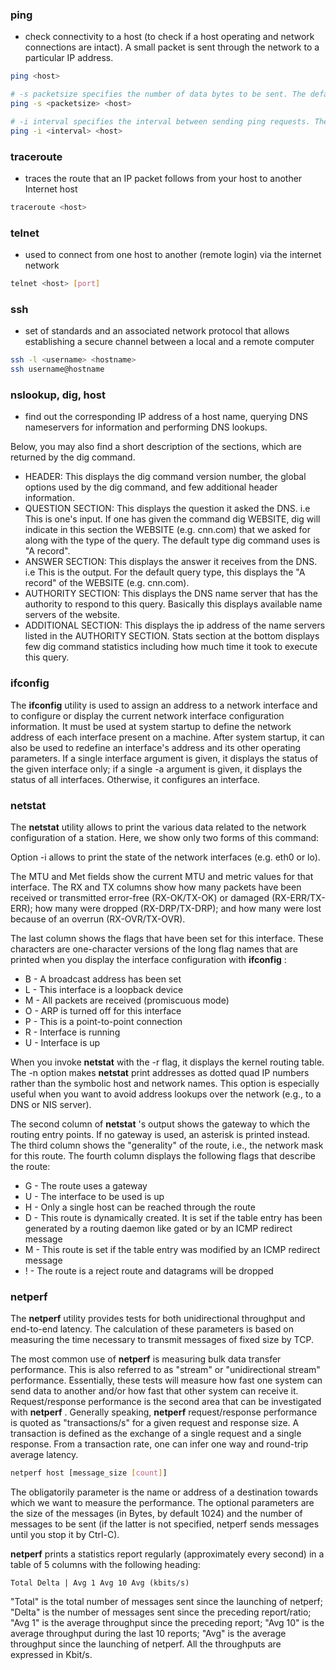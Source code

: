 ### ping

- check connectivity to a host (to check if a host operating and network connections are intact). A small packet is sent through the network to a particular IP address.

```bash
ping <host>

# -s packetsize specifies the number of data bytes to be sent. The default is 56 Bytes (Linux).
ping -s <packetsize> <host>

# -i interval specifies the interval between sending ping requests. The default is one second.
ping -i <interval> <host>
```

### traceroute

- traces the route that an IP packet follows from your host to another Internet host

```bash
traceroute <host>
```

### telnet

- used to connect from one host to another (remote login) via the internet network

```bash
telnet <host> [port]
```

### ssh

- set of standards and an associated network protocol that allows establishing a secure channel between a local and a remote computer

```bash
ssh -l <username> <hostname>
ssh username@hostname
```

### nslookup, dig, host

- find out the corresponding IP address of a host name, querying DNS nameservers for information and performing DNS lookups.

Below, you may also find a short description of the sections, which are returned by the dig command.

- HEADER: This displays the dig command version number, the global options used by the dig command, and few additional header information.
- QUESTION SECTION: This displays the question it asked the DNS. i.e This is one's input. If one has given the command dig WEBSITE, dig will indicate in this section the WEBSITE (e.g. cnn.com) that we asked for along with the type of the query. The default type dig command uses is "A record".
- ANSWER SECTION: This displays the answer it receives from the DNS. i.e This is the output. For the default query type, this displays the "A record" of the WEBSITE (e.g. cnn.com).
- AUTHORITY SECTION: This displays the DNS name server that has the authority to respond to this query. Basically this displays available name servers of the website.
- ADDITIONAL SECTION: This displays the ip address of the name servers listed in the AUTHORITY SECTION. Stats section at the bottom displays few dig command statistics including how much time it took to execute this query.

### ifconfig

The **ifconfig** utility is used to assign an address to a network interface and to configure or display the current network interface configuration information. It must be used at system startup to define the network address of each interface present on a machine. After system startup, it can also be used to redefine an interface's address and its other operating parameters. If a single interface argument is given, it displays the status of the given interface only; if a single -a argument is given, it displays the status of all interfaces. Otherwise, it configures an interface.

### netstat

The **netstat** utility allows to print the various data related to the network configuration of a station. Here, we show only two forms of this command:

Option -i allows to print the state of the network interfaces (e.g. eth0 or lo).

The MTU and Met fields show the current MTU and metric values for that interface. The RX and TX columns show how many packets have been received or transmitted error-free (RX-OK/TX-OK) or damaged (RX-ERR/TX-ERR); how many were dropped (RX-DRP/TX-DRP); and how many were lost because of an overrun (RX-OVR/TX-OVR).

The last column shows the flags that have been set for this interface. These characters are one-character versions of the long flag names that are printed when you display the interface configuration with **ifconfig** :

- B - A broadcast address has been set
- L - This interface is a loopback device
- M - All packets are received (promiscuous mode)
- O - ARP is turned off for this interface
- P - This is a point-to-point connection
- R - Interface is running
- U - Interface is up

When you invoke **netstat** with the -r flag, it displays the kernel routing table. The -n option makes **netstat** print addresses as dotted quad IP numbers rather than the symbolic host and network names. This option is especially useful when you want to avoid address lookups over the network (e.g., to a DNS or NIS server).

The second column of **netstat** 's output shows the gateway to which the routing entry points. If no gateway is used, an asterisk is printed instead. The third column shows the "generality" of the route, i.e., the network mask for this route. The fourth column displays the following flags that describe the route:

- G - The route uses a gateway
- U - The interface to be used is up
- H - Only a single host can be reached through the route
- D - This route is dynamically created. It is set if the table entry has been generated by a routing daemon like gated or by an ICMP redirect message
- M - This route is set if the table entry was modified by an ICMP redirect message
- ! - The route is a reject route and datagrams will be dropped

### netperf

The **netperf** utility provides tests for both unidirectional throughput and end-to-end latency. The calculation of these parameters is based on measuring the time necessary to transmit messages of fixed size by TCP.

The most common use of **netperf** is measuring bulk data transfer performance. This is also referred to as "stream" or "unidirectional stream" performance. Essentially, these tests will measure how fast one system can send data to another and/or how fast that other system can receive it. Request/response performance is the second area that can be investigated with **netperf** . Generally speaking, **netperf** request/response performance is quoted as "transactions/s" for a given request and response size. A transaction is defined as the exchange of a single request and a single response. From a transaction rate, one can infer one way and round-trip average latency.

```bash
netperf host [message_size [count]]
```

The obligatorily parameter is the name or address of a destination towards which we want to measure the performance. The optional parameters are the size of the messages (in Bytes, by default 1024) and the number of messages to be sent (if the latter is not specified, netperf sends messages until you stop it by Ctrl-C).

**netperf** prints a statistics report regularly (approximately every second) in a table of 5 columns with the following heading:

```
Total Delta | Avg 1 Avg 10 Avg (kbits/s)
```

"Total" is the total number of messages sent since the launching of netperf; "Delta" is the number of messages sent since the preceding report/ratio; "Avg 1" is the average throughput since the preceding report; "Avg 10" is the average throughput during the last 10 reports; "Avg" is the average throughput since the launching of netperf. All the throughputs are expressed in Kbit/s.

